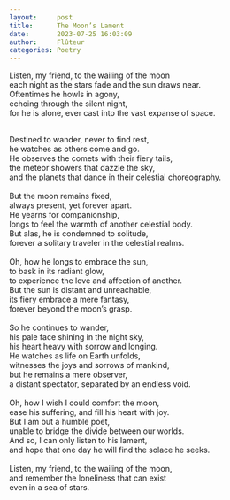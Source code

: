 ```yaml
---
layout:     post
title:      The Moon’s Lament
date:       2023-07-25 16:03:09 
author:     Flûteur
categories: Poetry
---
```

Listen, my friend, to the wailing of the moon
<br>
each night as the stars fade and the sun draws near.
<br>
Oftentimes he howls in agony,
<br>
echoing through the silent night,
<br>
for he is alone, ever cast into the vast expanse of space.
<br>

<br>
Destined to wander, never to find rest,
<br>
he watches as others come and go.
<br>
He observes the comets with their fiery tails,
<br>
the meteor showers that dazzle the sky,
<br>
and the planets that dance in their celestial choreography.
<br>

<br>
But the moon remains fixed,
<br>
always present, yet forever apart.
<br>
He yearns for companionship,
<br>
longs to feel the warmth of another celestial body.
<br>
But alas, he is condemned to solitude,
<br>
forever a solitary traveler in the celestial realms.
<br>

<br>
Oh, how he longs to embrace the sun,
<br>
to bask in its radiant glow,
<br>
to experience the love and affection of another.
<br>
But the sun is distant and unreachable,
<br>
its fiery embrace a mere fantasy,
<br>
forever beyond the moon’s grasp.
<br>

<br>
So he continues to wander,
<br>
his pale face shining in the night sky,
<br>
his heart heavy with sorrow and longing.
<br>
He watches as life on Earth unfolds,
<br>
witnesses the joys and sorrows of mankind,
<br>
but he remains a mere observer,
<br>
a distant spectator, separated by an endless void.
<br>

<br>
Oh, how I wish I could comfort the moon,
<br>
ease his suffering, and fill his heart with joy.
<br>
But I am but a humble poet,
<br>
unable to bridge the divide between our worlds.
<br>
And so, I can only listen to his lament,
<br>
and hope that one day he will find the solace he seeks.
<br>

<br>
Listen, my friend, to the wailing of the moon,
<br>
and remember the loneliness that can exist
<br>
even in a sea of stars.